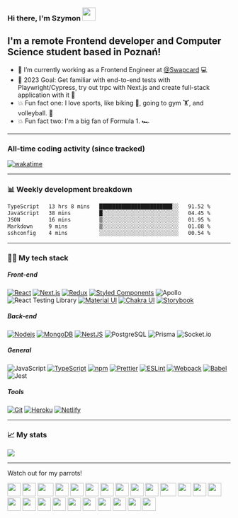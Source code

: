 ### Hi there, I'm Szymon <img src="https://github.com/TheDudeThatCode/TheDudeThatCode/blob/master/Assets/Hi.gif" width="30">
## I'm a remote Frontend developer and Computer Science student based in Poznań!

- 🔮 I’m currently working as a Frontend Engineer at [@Swapcard](https://www.swapcard.com/) 💻
- 📆 2023 Goal: Get familiar with end-to-end tests with Playwright/Cypress, try out trpc with Next.js and create full-stack application with it 🚀
- 💥 Fun fact one: I love sports, like biking 🚴, going to gym 🏋️, and volleyball. 🏐
- 💥 Fun fact two: I'm a big fan of Formula 1. 🏎️

---

### All-time coding activity (since tracked)
[![wakatime](https://wakatime.com/badge/user/5bbe3042-151f-495f-9727-94a83117a408.svg)](https://wakatime.com/@5bbe3042-151f-495f-9727-94a83117a408)

---

### 📊 Weekly development breakdown
<!--START_SECTION:waka-->

```txt
TypeScript   13 hrs 8 mins   ███████████████████████░░   91.52 %
JavaScript   38 mins         █░░░░░░░░░░░░░░░░░░░░░░░░   04.45 %
JSON         16 mins         ▒░░░░░░░░░░░░░░░░░░░░░░░░   01.95 %
Markdown     9 mins          ▒░░░░░░░░░░░░░░░░░░░░░░░░   01.08 %
sshconfig    4 mins          ░░░░░░░░░░░░░░░░░░░░░░░░░   00.54 %
```

<!--END_SECTION:waka-->

---

### 👨‍💻 My tech stack

##### Front-end
[![React](https://img.shields.io/badge/-React-45b8d8?style=flat-square&logo=react&logoColor=white)](https://reactjs.org/)
[![Next.js](https://img.shields.io/badge/-Next.js-000000?style=flat-square&logo=next.js&logoColor=white)](https://nextjs.org/)
[![Redux](https://img.shields.io/badge/-Redux-764ABC?style=flat-square&logo=redux&logoColor=white)](https://redux.js.org/)
[![Styled Components](https://img.shields.io/badge/-Styled%20Components-DB7093?style=flat-square&logo=styled-components&logoColor=white)](https://styled-components.com/)
![Apollo](https://img.shields.io/badge/-Apollo%20GraphQL-311C87?style=flat-square&logo=apollo-graphql&logoColor=white)
![React Testing Library](https://img.shields.io/badge/-React%20Testing%20Library-E33332?style=flat-square&logo=testing-library&logoColor=white)
[![Material UI](https://img.shields.io/badge/-Material%20UI-0081CB?style=flat-square&logo=material-ui&logoColor=white)](https://material-ui.com/)
[![Chakra UI](https://img.shields.io/badge/-Chakra%20UI-38B2AC?style=flat-square&logo=chakra-ui&logoColor=white)](https://material-ui.com/)
[![Storybook](https://img.shields.io/badge/-Storybook-FF4785?style=flat-square&logo=storybook&logoColor=white)](https://storybook.js.org/)

##### Back-end
[![Nodejs](https://img.shields.io/badge/-Nodejs-43853d?style=flat-square&logo=Node.js&logoColor=white)](https://nodejs.org/en/)
[![MongoDB](https://img.shields.io/badge/-MongoDB-13aa52?style=flat-square&logo=mongodb&logoColor=white)](https://www.mongodb.com/)
[![NestJS](https://img.shields.io/badge/-NestJS-ea2845?style=flat-square&logo=nestjs&logoColor=white)](https://nestjs.com/)
![PostgreSQL](https://img.shields.io/badge/-PostgreSQL-336791?style=flat-square&logo=postgresql&logoColor=white)
![Prisma](https://img.shields.io/badge/-Prisma-2D3748?style=flat-square&logo=prisma&logoColor=white)
![Socket.io](https://img.shields.io/badge/-Socket.io-010101?style=flat-square&logo=socket.io&logoColor=white)

##### General
![JavaScript](https://img.shields.io/badge/-JavaScript-F7DF1E?style=flat-square&logo=javascript&logoColor=white)
[![TypeScript](https://img.shields.io/badge/-TypeScript-007ACC?style=flat-square&logo=typescript&logoColor=white)](https://www.typescriptlang.org/)
[![npm](https://img.shields.io/badge/-NPM-CB3837?style=flat-square&logo=npm&logoColor=white)](https://www.npmjs.com/)
[![Prettier](https://img.shields.io/badge/-Prettier-F7B93E?style=flat-square&logo=prettier&logoColor=white)](https://prettier.io/)
[![ESLint](https://img.shields.io/badge/-ESLint-4B32C3?style=flat-square&logo=eslint&logoColor=white)](https://eslint.org/)
[![Webpack](https://img.shields.io/badge/-Webpack-8DD6F9?style=flat-square&logo=webpack&logoColor=white)](https://webpack.js.org/)
[![Babel](https://img.shields.io/badge/-Babel-F9DC3E?style=flat-square&logo=babel&logoColor=white)](https://babeljs.io/)
![Jest](https://img.shields.io/badge/-Jest-C21325?style=flat-square&logo=jest&logoColor=white)

##### Tools
[![Git](https://img.shields.io/badge/-Git-F05032?style=flat-square&logo=git&logoColor=white)](https://git-scm.com/)
[![Heroku](https://img.shields.io/badge/-Heroku-430098?style=flat-square&logo=heroku&logoColor=white)](https://www.heroku.com/)
[![Netlify](https://img.shields.io/badge/-Netlify-00C7B7?style=flat-square&logo=netlify&logoColor=white)](https://www.netlify.com/)

---

### 📈 My stats
 
<img align="center" src="https://github-readme-stats.vercel.app/api?username=hoolek77&count_private=true&show_icons=true&include_all_commits=true&theme=vue" />

---

Watch out for my parrots!

<div>
    <img src="https://cultofthepartyparrot.com/parrots/hd/githubparrot.gif" width="30" height="30"/>
    <img src="https://cultofthepartyparrot.com/flags/hd/indiaparrot.gif" width="30" height="30"/>
    <img src="https://cultofthepartyparrot.com/parrots/asyncparrot.gif" width="36" height="30"/>
    <img src="https://cultofthepartyparrot.com/parrots/hd/ultrafastparrot.gif" width="30" height="30"/>
    <img src="https://cultofthepartyparrot.com/parrots/hd/60fpsparrot.gif" width="30" height="30"/>
    <img src="https://cultofthepartyparrot.com/parrots/hd/jumpingparrot.gif" width="30" height="30"/>
    <img src="https://cultofthepartyparrot.com/parrots/hd/opensourceparrot.gif" width="30" height="30"/>
    <img src="https://cultofthepartyparrot.com/parrots/hd/dealwithitnowparrot.gif" width="30" height="30"/>
    <img src="https://cultofthepartyparrot.com/parrots/hd/hypnoparrotlight.gif" width="30" height="30"/>
    <img src="https://cultofthepartyparrot.com/parrots/databaseparrot.gif" width="30" height="30"/>
    <img src="https://cultofthepartyparrot.com/parrots/fixparrot.gif" width="36" height="30"/>
    <img src="https://cultofthepartyparrot.com/parrots/hd/laptop_parrot.gif" width="30" height="30"/>
    <img src="https://cultofthepartyparrot.com/parrots/hd/spinningparrot.gif" width="30" height="30"/>
    <img src="https://cultofthepartyparrot.com/parrots/hd/levitationparrot.gif" width="30" height="30"/>
    <img src="https://cultofthepartyparrot.com/parrots/hd/meldparrot.gif" width="30" height="30"/>
    <img src="https://cultofthepartyparrot.com/parrots/slomoparrot.gif" width="30" height="30"/>
    <img src="https://cultofthepartyparrot.com/parrots/hd/moonwalkingparrot.gif" width="30" height="30"/>
    <img src="https://cultofthepartyparrot.com/parrots/hd/stableparrot.gif" width="30" height="30"/>
    <img src="https://cultofthepartyparrot.com/parrots/hd/scienceparrot.gif" width="30" height="30"/>
    <img src="https://cultofthepartyparrot.com/parrots/hd/pirateparrot.gif" width="30" height="30"/>
    <img src="https://cultofthepartyparrot.com/parrots/hd/footballparrot.gif" width="30" height="30"/>
    <img src="https://cultofthepartyparrot.com/parrots/hd/illuminatiparrot.gif" width="30" height="30"/>
    <img src="https://cultofthepartyparrot.com/parrots/hd/hypnoparrotdark.gif" width="30" height="30"/>
    <img src="https://cultofthepartyparrot.com/parrots/hd/mustacheparrot.gif" width="30" height="30"/>
</div>
